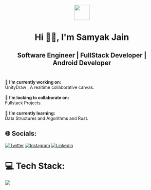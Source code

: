 <p align="center"><picture align="center"><img align="center" src = "https://github.com/7oSkaaa/7oSkaaa/blob/main/Images/Programming_Languages.gif?raw=true" width = 50px/></picture></p>
<h1 align="center">Hi 👋🏻, I'm Samyak Jain</h1>
<h2 align="center"> Software Engineer | FullStack Developer | Android Developer <br><br> </h2>

🔭 **I’m currently working on:**  <br>UnityDraw , A realtime collaborative canvas.
<br><br>👯 **I’m looking to collaborate on:**  <br>Fullstack Projects.<br><br>
🌱 **I’m currently learning:**  <br>Data Structures and Algorithms and Rust.
<br>

 
## 🌐 Socials:
[![Twitter](https://img.shields.io/badge/Twitter-%231DA1F2.svg?logo=Twitter&logoColor=white)](https://twitter.com/samyakj_7) [![Instagram](https://img.shields.io/badge/Instagram-%23E4405F.svg?logo=Instagram&logoColor=white)](https://instagram.com/samyakj7) [![LinkedIn](https://img.shields.io/badge/LinkedIn-%230077B5.svg?logo=linkedin&logoColor=white)](https://www.linkedin.com/in/samyak-jain-51809828b/) 
# 💻 Tech Stack:
<img src="https://skillicons.dev/icons?i=typescript,javascript,nextjs,react,nodejs,express,python,java,tailwind,threejs,mongodb,flask,firebase,mysql,fastapi,postman,aws,gcp,azure,heroku,vercel,vite,github,html,vscode,androidstudio&perline=13">

